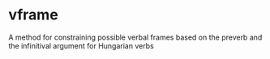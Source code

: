 # vframe
A method for constraining possible verbal frames based on the preverb and the infinitival argument for Hungarian verbs
